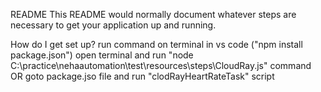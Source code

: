 README
This README would normally document whatever steps are necessary to get your application up and running.

How do I get set up?
run command on terminal in vs code ("npm install package.json")
open terminal and run "node C:\\practice\\nehaautomation\\test\\resources\\steps\\CloudRay.js" command OR
goto package.jso file and run "clodRayHeartRateTask" script
